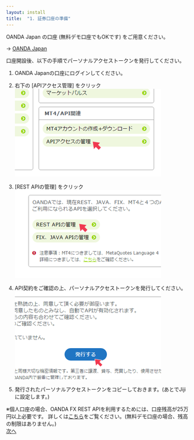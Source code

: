```yaml
---
layout: install
title:  "1. 証券口座の準備"
---
```


<p> OANDA Japan の口座 (無料デモ口座でもOKです) をご用意ください。</p>

<div class="link_to_oanda">
  → <a id="link_to_oanda" href="http://www.oanda.jp" target="_blank">OANDA Japan</a>
</div>

口座開設後、以下の手順でパーソナルアクセストークンを発行してください。

1. OANDA Japanの口座にログインしてください。

2. 右下の [APIアクセス管理] をクリック
![手順1](/images/install/prepare_securities_01.png)

3. [REST APIの管理] をクリック
![手順2](/images/install/prepare_securities_02.png)

4. API契約をご確認の上、パーソナルアクセストークンを発行してください。
![手順3](/images/install/prepare_securities_03.png)

5. 発行されたパーソナルアクセストークンをコピーしておきます。(あとでJijiに設定します。)

<div class="notice no_indent">
※個人口座の場合、OANDA FX REST APIを利用するためには、口座残高が25万円以上必要です。
  詳しくは<a href="http://www.oanda.jp/api/" target="_blank">こちら</a>をご覧ください。(無料デモ口座の場合、残高の制限はありません。)
</div>

<div class="next">
  <a href="020000_install_server.html">次へ</a>
</div>


<script >
$( document ).ready(function() {
  $('#link_to_oanda').on('click', function() {
    ga('send', 'event', 'install', 'create_oanda_account');
  });
});
</script>

